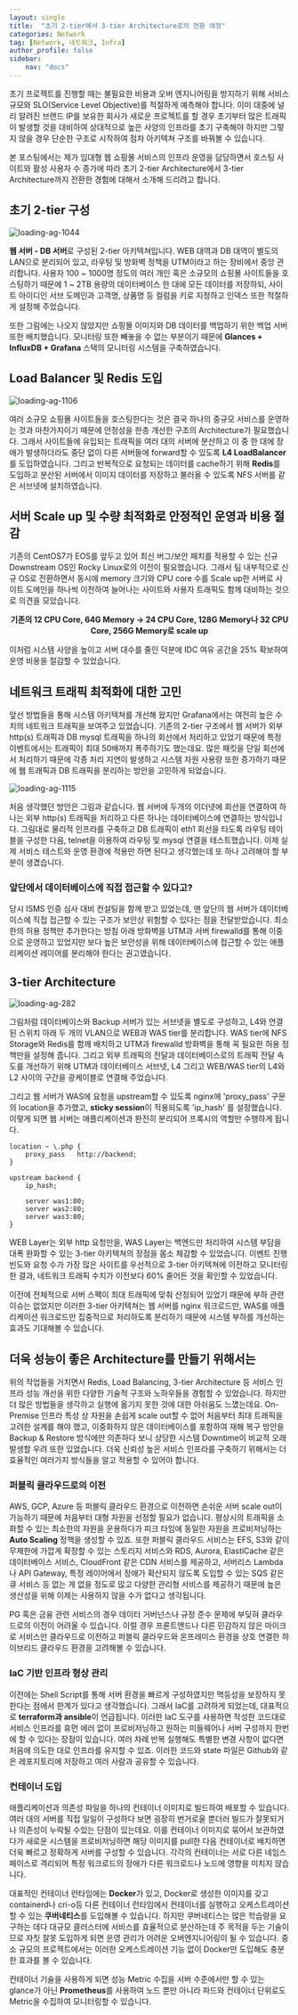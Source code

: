 ```yaml
---
layout: single
title:  "초기 2-tier에서 3-tier Architecture로의 전환 여정"
categories: Network
tag: [Network, 네트워크, Infra]
author_profile: false
sidebar:
    nav: "docs"
---
```


초기 프로젝트를 진행할 때는 불필요한 비용과 오버 엔지니어링을 방지하기 위해 서비스 규모와 SLO(Service Level Objective)를 적절하게 예측해야 합니다. 이미 대중에 널리 알려진 브랜드 IP를 보유한 회사가 새로운 프로젝트를 할 경우 초기부터 많은 트래픽이 발생할 것을 대비하여 상대적으로 높은 사양의 인프라를 초기 구축해야 하지만 그렇지 않을 경우 단순한 구조로 시작하여 점차 아키텍쳐 구조를 바꿔볼 수 있습니다.

본 포스팅에서는 제가 임대형 웹 쇼핑몰 서비스의 인프라 운영을 담당하면서 호스팅 사이트와 활성 사용자 수 증가에 따라 초기 2-tier Architecture에서 3-tier Architecture까지 전환한 경험에 대해서 소개해 드리려고 합니다.

## 초기 2-tier 구성

<img title="" src="../../images/2024-12-08-3_tier/633c5717b553affb20c1483cedd85072c245398a.png" alt="loading-ag-1044" data-align="center">

**웹 서버 - DB 서버**로 구성된 2-tier 아키텍쳐입니다. WEB 대역과 DB 대역이 별도의 LAN으로 분리되어 있고, 라우팅 및 방화벽 정책을 UTM이라고 하는 장비에서 중앙 관리합니다. 사용자 100 ~ 1000명 정도의 여러 개인 혹은 소규모의 쇼핑몰 사이트들을 호스팅하기 때문에 1 ~ 2TB 용량의 데이터베이스 한 대에 모든 데이터를 저장하되, 사이트 아이디인 서브 도메인과 고객명, 상품명 등 컬럼을 키로 지정하고 인덱스 또한 적절하게 설정해 주었습니다. 

또한 그림에는 나오지 않았지만 쇼핑몰 이미지와 DB 데이터를 백업하기 위한 백업 서버 또한 배치했습니다. 모니터링 또한 빼놓을 수 없는 부분이기 때문에 **Glances + InfluxDB + Grafana** 스택의 모니터링 시스템을 구축하였습니다.

## Load Balancer 및 Redis 도입

<img title="" src="../../images/2024-12-08-3_tier/21c9a4e45f4aa7747ff771a1c998d147ed01df48.png" alt="loading-ag-1106" data-align="center">

여러 소규모 쇼핑몰 사이트들을 호스팅한다는 것은 결국 하나의 중규모 서비스를 운영하는 것과 마찬가지이기 때문에 안정성을 한층 개선한 구조의 Architecture가 필요했습니다. 그래서 사이트들에 유입되는 트래픽을 여러 대의 서버에 분산하고 이 중 한 대에 장애가 발생하더라도 중단 없이 다른 서버들에 forward할 수 있도록 **L4 LoadBalancer**를 도입하였습니다. 그리고 반복적으로 요청되는 데이터를 cache하기 위해 **Redis**를 도입하고 분산된 서버에서 이미지 데이터를 저장하고 불러올 수 있도록 NFS 서버를 같은 서브넷에 설치하였습니다.

## 서버 Scale up 및 수량 최적화로 안정적인 운영과 비용 절감

기존의 CentOS7가 EOS를 앞두고 있어 최신 버그/보안 패치를 적용할 수 있는 신규 Downstream OS인 Rocky Linux로의 이전이 필요했습니다. 그래서 팀 내부적으로 신규 OS로 전환하면서 동시에 memory 크기와 CPU core 수를 Scale up한 서버로 사이트 도메인을 하나씩 이전하여 늘어나는 사이트와 사용자 트래픽도 함께 대비하는 것으로 의견을 모았습니다.

**<center>기존의 12 CPU Core, 64G Memory -> 24 CPU Core, 128G Memory나 32 CPU Core, 256G Memory로 scale up</center>**

이처럼 시스템 사양을 높이고 서버 대수를 줄인 덕분에 IDC 여유 공간을 25% 확보하여 운영 비용을 절감할 수 있었습니다. 

## 네트워크 트래픽 최적화에 대한 고민

앞선 방법들을 통해 시스템 아키텍쳐를 개선해 왔지만 Grafana에서는 여전히 높은 수치의 네트워크 트래픽을 보여주고 있었습니다. 기존의 2-tier 구조에서 웹 서버가 외부 http(s) 트래픽과 DB mysql 트래픽을 하나의 회선에서 처리하고 있었기 때문에 특정 이벤트에서는 트래픽이 최대 50배까지 폭주하기도 했는데요. 많은 패킷을 단일 회선에서 처리하기 때문에 각종 처리 지연이 발생하고 시스템 자원 사용량 또한 증가하기 때문에 웹 트래픽과 DB 트래픽을 분리하는 방안을 고민하게 되었습니다.

<img title="" src="../../images/2024-12-08-3_tier/9d35f9a694ac741192d5e4a219092bbc0c6f463b.png" alt="loading-ag-1115" data-align="center">

처음 생각했던 방안은 그림과 같습니다. 웹 서버에 두개의 이더넷에 회선을 연결하여 하나는 외부 http(s) 트래픽을 처리하고 다른 하나는 데이터베이스에 연결하는 방식입니다. 그림대로 물리적 인프라를 구축하고 DB 트래픽이 eth1 회선을 타도록 라우팅 테이블을 구성한 다음, telnet을 이용하여 라우팅 및 mysql 연결을 테스트했습니다. 이제 실제 서비스 테스트와 운영 환경에 적용만 하면 된다고 생각했는데 또 하나 고려해야 할 부분이 생겼습니다.

### 앞단에서 데이터베이스에 직접 접근할 수 있다고?

당시 ISMS 인증 심사 대비 컨설팅을 함께 받고 있었는데, 맨 앞단의 웹 서버가 데이터베이스에 직접 접근할 수 있는 구조가 보안상 위험할 수 있다는 점을 전달받았습니다. 최소한의 허용 정책만 추가한다는 방침 아래 방화벽을 UTM과 서버 firewalld를 통해 이중으로 운영하고 있었지만 보다 높은 보안성을 위해 데이터베이스에 접근할 수 있는 애플리케이션 레이어를 분리해야 한다는 권고였습니다.

## 3-tier Architecture

![loading-ag-282](../../images/2024-12-08-3_tier/59e14263f81d4ba878deab5739b32ec3a91de753.png)

그림처럼 데이터베이스와 Backup 서버가 있는 서브넷을 별도로 구성하고, L4와 연결된 스위치 아래 두 개의 VLAN으로 WEB과 WAS tier를 분리합니다. WAS tier에 NFS Storage와 Redis를 함께 배치하고 UTM과 firewalld 방화벽을 통해 꼭 필요한 허용 정책만을 설정해 줍니다. 
그리고 외부 트래픽의 전달과 데이터베이스로의 트래픽 전달 속도를 개선하기 위해 UTM과 데이터베이스 서브넷, L4 그리고 WEB/WAS tier의 L4와 L2 사이의 구간을 광케이블로 연결해 주었습니다.

그리고 웹 서버가 WAS에 요청을 upstream할 수 있도록 nginx에 'proxy_pass' 구문의 location을 추가했고, **sticky session**이 적용되도록 'ip_hash' 를 설정했습니다. 이렇게 되면 웹 서버는 애플리케이션과 완전히 분리되어 프록시의 역할만 수행하게 됩니다.

```
location ~ \.php {
    proxy_pass   http://backend;
}
```

```
upstream backend {
    ip_hash;

    server was1:80;
    server was2:80;
    server was3:80;
}
```

WEB Layer는 외부 http 요청만을, WAS Layer는 백엔드만 처리하여 시스템 부담을 대폭 완화할 수 있는 3-tier 아키텍쳐의 장점을 몸소 체감할 수 있었습니다. 이벤트 진행 빈도와 요청 수가 가장 많은 사이트를 우선적으로 3-tier 아키텍쳐에 이전하고 모니터링한 결과, 네트워크 트래픽 수치가 이전보다 60% 줄어든 것을 확인할 수 있었습니다.

이전에 전체적으로 서버 스펙이 최대 트래픽에 맞춰 산정되어 있었기 때문에 부하 관련 이슈는 없었지만 이러한 3-tier 아키텍쳐는 웹 서버를 nginx 워크로드만, WAS를 애플리케이션 워크로드만 집중적으로 처리하도록 분리하기 때문에 시스템 부하를 개선하는 효과도 기대해볼 수 있습니다.

## 더욱 성능이 좋은 Architecture를 만들기 위해서는

위의 작업들을 거치면서 Redis, Load Balancing, 3-tier Architecture 등 서비스 인프라 성능 개선을 위한 다양한 기술적 구조와 노하우들을 경험할 수 있었습니다. 하지만 더 많은 방법들을 생각하고 실행에 옮기지 못한 것에 대한 아쉬움도 느꼈는데요. On-Premise 인프라 특성 상 자원을 손쉽게 scale out할 수 없어 처음부터 최대 트래픽을 고려한 설계를 해야 했고, 이중화하지 않은 데이터베이스를 포함하여 재해 복구 방안을 Backup & Restore 방식에만 의존하다 보니 상당한 시스템 Downtime이 비교적 오래 발생할 우려 또한 있었습니다. 더욱 신뢰성 높은 서비스 인프라를 구축하기 위해서는 더 효율적인 여러가지 방식들을 알고 적용할 수 있어야 합니다.

### 퍼블릭 클라우드로의 이전

AWS, GCP, Azure 등 퍼블릭 클라우드 환경으로 이전하면 손쉬운 서버 scale out이 가능하기 때문에 처음부터 대형 자원을 선정할 필요가 없습니다. 평상시의 트래픽을 소화할 수 있는 최소한의 자원을 운용하다가 피크 타임에 동일한 자원을 프로비저닝하는 **Auto Scaling** 정책을 생성할 수 있죠. 또한 퍼블릭 클라우드 서비스는 EFS, S3와 같이 무제한에 가깝게 확장할 수 있는 스토리지 서비스와 RDS, Aurora, ElastiCache 같은 데이터베이스 서비스, CloudFront 같은 CDN 서비스를 제공하고, 서버리스 Lambda나 API Gateway, 특정 레이어에서 장애가 확산되지 않도록 도입할 수 있는 SQS 같은 큐 서비스 등 없는 게 없을 정도로 많고 다양한 관리형 서비스를 제공하기 때문에 높은 생산성을 위해 이제는 사용하지 않을 수가 없다고 생각됩니다.

PG 혹은 금융 관련 서비스의 경우 데이터 거버넌스나 규정 준수 문제에 부딪혀 클라우드로의 이전이 어려울 수 있습니다. 이럴 경우 프론트엔드나 다른 민감하지 않은 마이크로 서비스만 클라우드로 이전하고 퍼블릭 클라우드와 온프레미스 환경을 상호 연결한 하이브리드 클라우드 환경을 고려해볼 수 있습니다.

### IaC 기반 인프라 형상 관리

이전에는 Shell Script를 통해 서버 환경을 빠르게 구성하였지만 멱등성을 보장하지 못한다는 점에서 한계가 있다고 생각했습니다. 그래서 IaC를 고려하게 되었는데, 대표적으로 **terraform과 ansible**이 언급됩니다. 이러한 IaC 도구를 사용하면 작성한 코드대로 서비스 인프라를 휴먼 에러 없이 프로비저닝하고 원하는 미들웨어나 서버 구성까지 한번에 할 수 있다는 장점이 있습니다. 여러 차례 반복 실행해도 특별한 변경 사항이 없다면 처음에 의도한 대로 인프라를 유지할 수 있죠. 이러한 코드와 state 파일은 Github와 같은 레포지토리에 저장하고 여러 사람과 공유할 수 있습니다.

### 컨테이너 도입

애플리케이션과 의존성 파일을 하나의 컨테이너 이미지로 빌드하여 배포할 수 있습니다. 여러 대의 서버를 직접 일일이 구성하다 보면 굉장히 번거로울 뿐더러 빌드가 잘못되거나 의존성이 누락될 수있는 단점이 있는데요. 이를 컨테이너 이미지로 묶어서 보관하였다가 새로운 시스템을 프로비저닝하면 해당 이미지를 pull한 다음 컨테이너로 배치하면 더욱 빠르고 정확하게 서버를 구성할 수 있습니다. 각각의 컨테이너는 서로 다른 네임스페이스로 격리되어 특정 워크로드의 장애가 다른 워크로드나 노드에 영향을 미치지 않습니다.

대표적인 컨테이너 런타임에는 **Docker**가 있고, Docker로 생성한 이미지를 갖고 containerd나 cri-o등 다른 컨테이너 런타임에서 컨테이너를 실행하고 오케스트레이션할 수 있는 **쿠버네티스**를 도입해볼 수 있습니다. 하지만 쿠버네티스는 많은 학습량을 요구하는 데다 대규모 클러스터에 서비스를 효율적으로 분산하는데 주 목적을 두는 기술이므로 자칫 잘못 도입하게 되면 운영 관리가 어려운 오버엔지니어링이 될 수 있습니다. 중소 규모의 프로젝트에서는 이러한 오케스트레이션 기능 없이 Docker만 도입해도 충분한 효과를 볼 수 있습니다.

컨테이너 기술을 사용하게 되면 성능 Metric 수집을 서버 수준에서만 할 수 있는 glance가 아닌 **Prometheus**를 사용하여 노드 뿐만 아니라 파드와 컨테이너 단위로도 Metric을 수집하여 모니터링할 수 있습니다.
